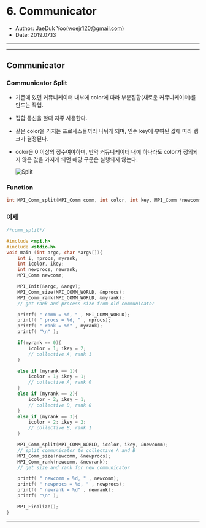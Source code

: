 # 6. Communicator
- Author: JaeDuk Yoo(woejr120@gmail.com)
- Date: 2019.07.13
---
---
## Communicator 
### Communicator Split
- 기존에 있던 커뮤니케이터 내부에 color에 따라 부분집합(새로운 커뮤니케이터)를 만드는 작업.
- 집합 통신을 할때 자주 사용한다.
- 같은 color을 가지는 프로세스들끼리 나뉘게 되며, 인수 key에 부여된 값에 따라 랭크가 결정된다.
- color은 0 이상의 정수여야하며, 만약 커뮤니케이터 내에 하나라도 color가 정의되지 않은 값을 가지게 되면 해당 구문은 실행되지 않는다.

    ![Split](http://k-atoms.ksc.re.kr/mpi/images/2_5_1_1.jpg)

### Function
```c
int MPI_Comm_split(MPI_Comm comm, int color, int key, MPI_Comm *newcomm)
```

### 예제
```c
/*comm_split*/ 

#include <mpi.h>
#include <stdio.h>
void main (int argc, char *argv[]){
    int i, nprocs, myrank;
    int icolor, ikey;
    int newprocs, newrank;
    MPI_Comm newcomm;

    MPI_Init(&argc, &argv);
    MPI_Comm_size(MPI_COMM_WORLD, &nprocs);
    MPI_Comm_rank(MPI_COMM_WORLD, &myrank);
    // get rank and process size from old communicator

    printf( " comm = %d, " , MPI_COMM_WORLD);
    printf( " procs = %d, " , nprocs);
    printf( " rank = %d" , myrank);
    printf( "\n" );

    if(myrank == 0){
        icolor = 1; ikey = 2;
        // collective A, rank 1
    }

    else if (myrank == 1){
        icolor = 1; ikey = 1;
        // collective A, rank 0
    }
    else if (myrank == 2){
        icolor = 2; ikey = 1;
        // collective B, rank 0
    }
    else if (myrank == 3){
        icolor = 2; ikey = 2;
        // collective B, rank 1
    }

    MPI_Comm_split(MPI_COMM_WORLD, icolor, ikey, &newcomm);
    // split communicator to collective A and B
    MPI_Comm_size(newcomm, &newprocs);
    MPI_Comm_rank(newcomm, &newrank);
    // get size and rank for new communicator

    printf( " newcomm = %d, " , newcomm);
    printf( " newprocs = %d, " , newprocs);
    printf( " newrank = %d" , newrank);
    printf( "\n" );

    MPI_Finalize();
}
```
---